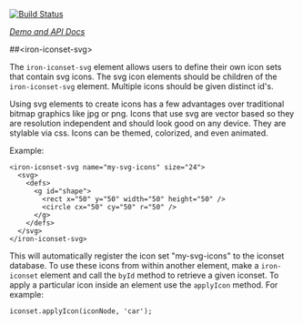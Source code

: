 
<!---

This README is automatically generated from the comments in these files:
iron-iconset-svg.html

Edit those files, and our readme bot will duplicate them over here!
Edit this file, and the bot will squash your changes :)

-->

[![Build Status](https://travis-ci.org/PolymerElements/iron-iconset-svg.svg?branch=master)](https://travis-ci.org/PolymerElements/iron-iconset-svg)

_[Demo and API Docs](https://elements.polymer-project.org/elements/iron-iconset-svg)_


##&lt;iron-iconset-svg&gt;


The `iron-iconset-svg` element allows users to define their own icon sets
that contain svg icons. The svg icon elements should be children of the
`iron-iconset-svg` element. Multiple icons should be given distinct id's.

Using svg elements to create icons has a few advantages over traditional
bitmap graphics like jpg or png. Icons that use svg are vector based so
they are resolution independent and should look good on any device. They
are stylable via css. Icons can be themed, colorized, and even animated.

Example:

    <iron-iconset-svg name="my-svg-icons" size="24">
      <svg>
        <defs>
          <g id="shape">
            <rect x="50" y="50" width="50" height="50" />
            <circle cx="50" cy="50" r="50" />
          </g>
        </defs>
      </svg>
    </iron-iconset-svg>

This will automatically register the icon set "my-svg-icons" to the iconset
database.  To use these icons from within another element, make a
`iron-iconset` element and call the `byId` method
to retrieve a given iconset. To apply a particular icon inside an
element use the `applyIcon` method. For example:

    iconset.applyIcon(iconNode, 'car');
